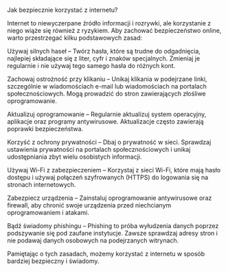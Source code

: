 Jak bezpiecznie korzystać z internetu?

Internet to niewyczerpane źródło informacji i rozrywki, ale korzystanie z niego wiąże się również z ryzykiem. Aby zachować bezpieczeństwo online, warto przestrzegać kilku podstawowych zasad:

Używaj silnych haseł – Twórz hasła, które są trudne do odgadnięcia, najlepiej składające się z liter, cyfr i znaków specjalnych. Zmieniaj je regularnie i nie używaj tego samego hasła do różnych kont.

Zachowaj ostrożność przy klikaniu – Unikaj klikania w podejrzane linki, szczególnie w wiadomościach e-mail lub wiadomościach na portalach społecznościowych. Mogą prowadzić do stron zawierających złośliwe oprogramowanie.

Aktualizuj oprogramowanie – Regularnie aktualizuj system operacyjny, aplikacje oraz programy antywirusowe. Aktualizacje często zawierają poprawki bezpieczeństwa.

Korzyść z ochrony prywatności – Dbaj o prywatność w sieci. Sprawdzaj ustawienia prywatności na portalach społecznościowych i unikaj udostępniania zbyt wielu osobistych informacji.

Używaj Wi-Fi z zabezpieczeniem – Korzystaj z sieci Wi-Fi, które mają hasło dostępu i używaj połączeń szyfrowanych (HTTPS) do logowania się na stronach internetowych.

Zabezpiecz urządzenia – Zainstaluj oprogramowanie antywirusowe oraz firewall, aby chronić swoje urządzenia przed niechcianym oprogramowaniem i atakami.

Bądź świadomy phishingu – Phishing to próba wyłudzenia danych poprzez podszywanie się pod zaufane instytucje. Zawsze sprawdzaj adresy stron i nie podawaj danych osobowych na podejrzanych witrynach.

Pamiętając o tych zasadach, możemy korzystać z internetu w sposób bardziej bezpieczny i świadomy.
